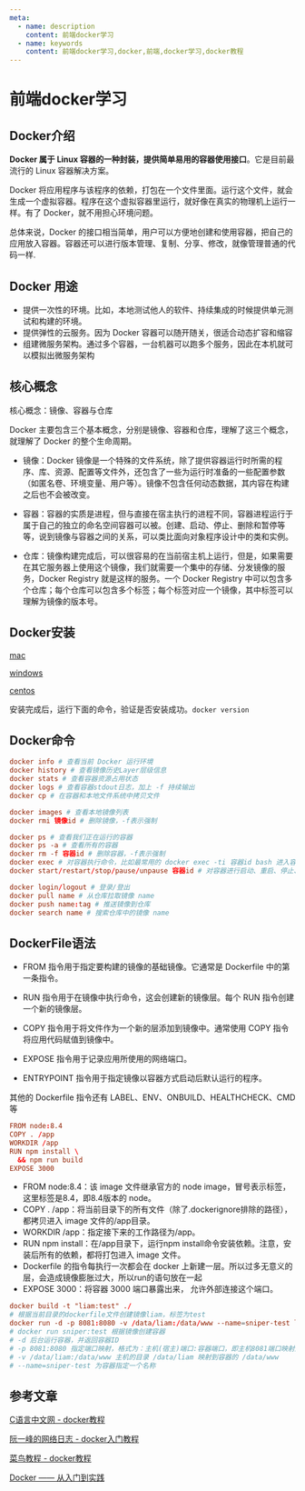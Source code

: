 ```yaml
---
meta:
  - name: description
    content: 前端docker学习
  - name: keywords
    content: 前端docker学习,docker,前端,docker学习,docker教程
---
```

# 前端docker学习

## Docker介绍

**Docker 属于 Linux 容器的一种封装，提供简单易用的容器使用接口**。它是目前最流行的 Linux 容器解决方案。

Docker 将应用程序与该程序的依赖，打包在一个文件里面。运行这个文件，就会生成一个虚拟容器。程序在这个虚拟容器里运行，就好像在真实的物理机上运行一样。有了 Docker，就不用担心环境问题。

总体来说，Docker 的接口相当简单，用户可以方便地创建和使用容器，把自己的应用放入容器。容器还可以进行版本管理、复制、分享、修改，就像管理普通的代码一样.

## Docker 用途

+ 提供一次性的环境。比如，本地测试他人的软件、持续集成的时候提供单元测试和构建的环境。
+ 提供弹性的云服务。因为 Docker 容器可以随开随关，很适合动态扩容和缩容
+ 组建微服务架构。通过多个容器，一台机器可以跑多个服务，因此在本机就可以模拟出微服务架构

## 核心概念

核心概念：镜像、容器与仓库

Docker 主要包含三个基本概念，分别是镜像、容器和仓库，理解了这三个概念，就理解了 Docker 的整个生命周期。

+ 镜像：Docker 镜像是一个特殊的文件系统，除了提供容器运行时所需的程序、库、资源、配置等文件外，还包含了一些为运行时准备的一些配置参数（如匿名卷、环境变量、用户等）。镜像不包含任何动态数据，其内容在构建之后也不会被改变。

+ 容器：容器的实质是进程，但与直接在宿主执行的进程不同，容器进程运行于属于自己的独立的命名空间容器可以被。创建、启动、停止、删除和暂停等等，说到镜像与容器之间的关系，可以类比面向对象程序设计中的类和实例。

+ 仓库：镜像构建完成后，可以很容易的在当前宿主机上运行，但是，如果需要在其它服务器上使用这个镜像，我们就需要一个集中的存储、分发镜像的服务，Docker Registry 就是这样的服务。一个 Docker Registry 中可以包含多个仓库；每个仓库可以包含多个标签；每个标签对应一个镜像，其中标签可以理解为镜像的版本号。

## Docker安装

[mac](https://docs.docker.com/docker-for-mac/install/)

[windows](https://docs.docker.com/docker-for-windows/install/)

[centos](https://docs.docker.com/engine/install/centos/)

安装完成后，运行下面的命令，验证是否安装成功。`docker version`

## Docker命令

```conf
docker info # 查看当前 Docker 运行环境
docker history # 查看镜像历史Layer层级信息
docker stats # 查看容器资源占用状态
docker logs # 查看容器stdout日志，加上 -f 持续输出
docker cp # 在容器和本地文件系统中拷贝文件

docker images # 查看本地镜像列表
docker rmi 镜像id # 删除镜像，-f表示强制

docker ps # 查看我们正在运行的容器
docker ps -a # 查看所有的容器
docker rm -f 容器id # 删除容器，-f表示强制
docker exec # 对容器执行命令，比如最常用的 docker exec -ti 容器id bash 进入容器终端 exit退出
docker start/restart/stop/pause/unpause 容器id # 对容器进行启动、重启、停止、暂停和取消暂停操作

docker login/logout # 登录/登出
docker pull name # 从仓库拉取镜像 name
docker push name:tag # 推送镜像到仓库
docker search name # 搜索仓库中的镜像 name

```

## DockerFile语法

+ FROM 指令用于指定要构建的镜像的基础镜像。它通常是 Dockerfile 中的第一条指令。

+ RUN 指令用于在镜像中执行命令，这会创建新的镜像层。每个 RUN 指令创建一个新的镜像层。

+ COPY 指令用于将文件作为一个新的层添加到镜像中。通常使用 COPY 指令将应用代码赋值到镜像中。

+ EXPOSE 指令用于记录应用所使用的网络端口。

+ ENTRYPOINT 指令用于指定镜像以容器方式启动后默认运行的程序。

其他的 Dockerfile 指令还有 LABEL、ENV、ONBUILD、HEALTHCHECK、CMD 等

```conf
FROM node:8.4
COPY . /app
WORKDIR /app
RUN npm install \
  && npm run build
EXPOSE 3000
```

+ FROM node:8.4：该 image 文件继承官方的 node image，冒号表示标签，这里标签是8.4，即8.4版本的 node。
+ COPY . /app：将当前目录下的所有文件（除了.dockerignore排除的路径），都拷贝进入 image 文件的/app目录。
+ WORKDIR /app：指定接下来的工作路径为/app。
+ RUN npm install：在/app目录下，运行npm install命令安装依赖。注意，安装后所有的依赖，都将打包进入 image 文件。
+ Dockerfile 的指令每执行一次都会在 docker 上新建一层。所以过多无意义的层，会造成镜像膨胀过大，所以run的语句放在一起
+ EXPOSE 3000：将容器 3000 端口暴露出来， 允许外部连接这个端口。

```conf
docker build -t "liam:test" ./
# 根据当前目录的dockerfile文件创建镜像liam，标签为test
docker run -d -p 8081:8080 -v /data/liam:/data/www --name=sniper-test liam:test
# docker run sniper:test 根据镜像创建容器
# -d 后台运行容器，并返回容器ID
# -p 8081:8080 指定端口映射，格式为：主机(宿主)端口:容器端口，即主机8081端口映射到docker容器内部端口8080
# -v /data/liam:/data/www 主机的目录 /data/liam 映射到容器的 /data/www
# --name=sniper-test 为容器指定一个名称
```

## 参考文章

[C语言中文网 - docker教程](http://c.biancheng.net/docker/)

[阮一峰的网络日志 - docker入门教程](https://www.ruanyifeng.com/blog/2018/02/docker-tutorial.html)

[菜鸟教程 - docker教程](https://www.runoob.com/docker/docker-tutorial.html)

[Docker —— 从入门到实践](https://yeasy.gitbook.io/docker_practice/)
